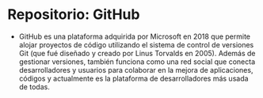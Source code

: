 # Repositorio: GitHub

- GitHub es una plataforma adquirida por Microsoft en 2018 que permite alojar proyectos de código utilizando el sistema de control de versiones Git (que fué diseñado y creado por Linus Torvalds en 2005). Además de gestionar versiones, también funciona como una red social que conecta desarrolladores y usuarios para colaborar en la mejora de aplicaciones, códigos y actualmente es la plataforma de desarrolladores más usada de todas.

